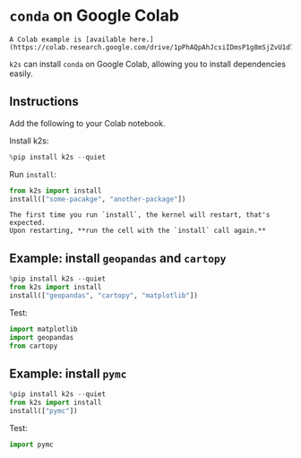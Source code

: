 # `conda` on Google Colab

```{tip}
A Colab example is [available here.](https://colab.research.google.com/drive/1pPhAQpAhJcsiIDmsP1g8mSjZvU1d7VAg)
```

`k2s` can install `conda` on Google Colab, allowing you to install dependencies easily.

## Instructions

Add the following to your Colab notebook.

Install k2s:

```python
%pip install k2s --quiet
```

Run `install`:

```python
from k2s import install
install(["some-pacakge", "another-package"])
```

```{important}
The first time you run `install`, the kernel will restart, that's expected.
Upon restarting, **run the cell with the `install` call again.**
```

## Example: install `geopandas` and `cartopy`


```python
%pip install k2s --quiet
from k2s import install
install(["geopandas", "cartopy", "matplotlib"])
```

Test:

```python
import matplotlib
import geopandas
from cartopy
```

## Example: install `pymc`


```python
%pip install k2s --quiet
from k2s import install
install(["pymc"])
```

Test:

```python
import pymc
```